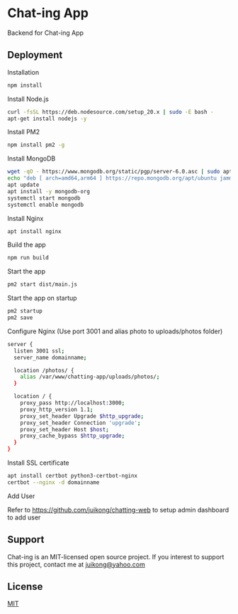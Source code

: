 # Chat-ing App

Backend for Chat-ing App

## Deployment

Installation

```bash
npm install
```

Install Node.js

```bash
curl -fsSL https://deb.nodesource.com/setup_20.x | sudo -E bash -
apt-get install nodejs -y
```

Install PM2

```bash
npm install pm2 -g
```

Install MongoDB

```bash
wget -qO - https://www.mongodb.org/static/pgp/server-6.0.asc | sudo apt-key add -
echo "deb [ arch=amd64,arm64 ] https://repo.mongodb.org/apt/ubuntu jammy/mongodb-org/6.0 multiverse" | sudo tee /etc/apt/sources.list.d/mongodb-org-6.0.list
apt update
apt install -y mongodb-org
systemctl start mongodb
systemctl enable mongodb
```

Install Nginx

```bash
apt install nginx
```

Build the app

```bash
npm run build
```

Start the app

```bash
pm2 start dist/main.js
```

Start the app on startup

```bash
pm2 startup
pm2 save
```

Configure Nginx (Use port 3001 and alias photo to uploads/photos folder)

```bash
server {
  listen 3001 ssl;
  server_name domainname;

  location /photos/ {
    alias /var/www/chatting-app/uploads/photos/;
  }

  location / {
    proxy_pass http://localhost:3000;
    proxy_http_version 1.1;
    proxy_set_header Upgrade $http_upgrade;
    proxy_set_header Connection 'upgrade';
    proxy_set_header Host $host;
    proxy_cache_bypass $http_upgrade;
  }
}
```

Install SSL certificate

```bash
apt install certbot python3-certbot-nginx
certbot --nginx -d domainname
```

Add User

Refer to https://github.com/juikong/chatting-web to setup admin dashboard to add user

## Support

Chat-ing is an MIT-licensed open source project. If you interest to support this project, contact me at juikong@yahoo.com

## License

[MIT](https://choosealicense.com/licenses/mit/)
